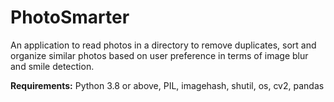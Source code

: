 # PhotoSmarter
An application to read photos in a directory to remove duplicates, sort and organize similar photos based on user preference in terms of image blur and smile detection. 


**Requirements:**
Python 3.8 or above, PIL, imagehash, shutil, os, cv2, pandas
